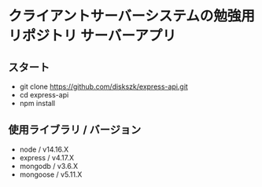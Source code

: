 # クライアントサーバーシステムの勉強用リポジトリ サーバーアプリ

## スタート

- git clone https://github.com/diskszk/express-api.git
- cd express-api
- npm install

## 使用ライブラリ / バージョン

- node / v14.16.X
- express / v4.17.X
- mongodb / v3.6.X
- mongoose / v5.11.X
